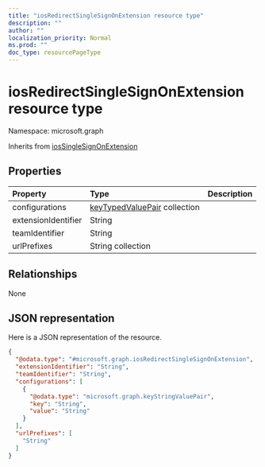 ```yaml
---
title: "iosRedirectSingleSignOnExtension resource type"
description: ""
author: ""
localization_priority: Normal
ms.prod: ""
doc_type: resourcePageType
---
```


# iosRedirectSingleSignOnExtension resource type


Namespace: microsoft.graph




Inherits from [iosSingleSignOnExtension](../resources/iossinglesignonextension.md)

## Properties
|Property|Type|Description|
|:---|:---|:---|
|configurations|[keyTypedValuePair](../resources/keytypedvaluepair.md) collection||
|extensionIdentifier|String||
|teamIdentifier|String||
|urlPrefixes|String collection||

## Relationships
None

## JSON representation
Here is a JSON representation of the resource.
<!-- {
  "blockType": "resource",
  "@odata.type": "microsoft.graph.iosRedirectSingleSignOnExtension"
}
-->
``` json
{
  "@odata.type": "#microsoft.graph.iosRedirectSingleSignOnExtension",
  "extensionIdentifier": "String",
  "teamIdentifier": "String",
  "configurations": [
    {
      "@odata.type": "microsoft.graph.keyStringValuePair",
      "key": "String",
      "value": "String"
    }
  ],
  "urlPrefixes": [
    "String"
  ]
}
```

